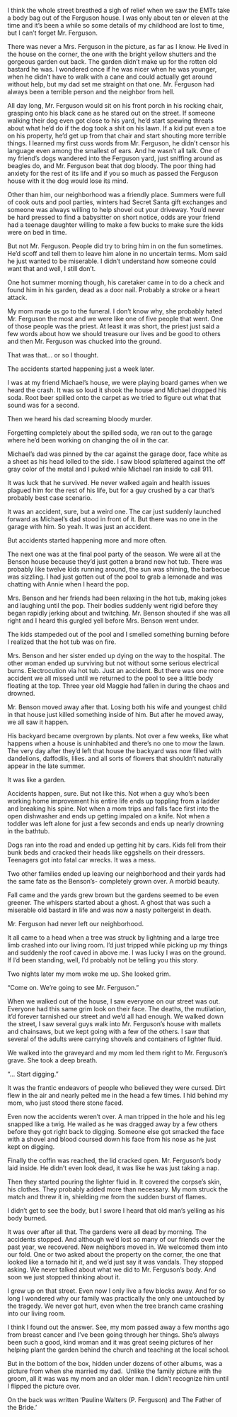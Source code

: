 I think the whole street breathed a sigh of relief when we saw the EMTs take a body bag out of the Ferguson house. I was only about ten or eleven at the time and it’s been a while so some details of my childhood are lost to time, but I can’t forget Mr. Ferguson.

There was never a Mrs. Ferguson in the picture, as far as I know. He lived in the house on the corner, the one with the bright yellow shutters and the gorgeous garden out back. The garden didn’t make up for the rotten old bastard he was. I wondered once if he was nicer when he was younger, when he didn’t have to walk with a cane and could actually get around without help, but my dad set me straight on that one. Mr. Ferguson had always been a terrible person and the neighbor from hell.  

All day long, Mr. Ferguson would sit on his front porch in his rocking chair, grasping onto his black cane as he stared out on the street. If someone walking their dog even got close to his yard, he’d start spewing threats about what he’d do if the dog took a shit on his lawn. If a kid put even a toe on his property, he’d get up from that chair and start shouting more terrible things. I learned my first cuss words from Mr. Ferguson, he didn’t censor his language even among the smallest of ears. And he wasn’t all talk. One of my friend’s dogs wandered into the Ferguson yard, just sniffing around as beagles do, and Mr. Ferguson beat that dog bloody. The poor thing had anxiety for the rest of its life and if you so much as passed the Ferguson house with it the dog would lose its mind.  

Other than him, our neighborhood was a friendly place. Summers were full of cook outs and pool parties, winters had Secret Santa gift exchanges and someone was always willing to help shovel out your driveway. You’d never be hard pressed to find a babysitter on short notice, odds are your friend had a teenage daughter willing to make a few bucks to make sure the kids were on bed in time.  

But not Mr. Ferguson. People did try to bring him in on the fun sometimes. He’d scoff and tell them to leave him alone in no uncertain terms. Mom said he just wanted to be miserable. I didn’t understand how someone could want that and well, I still don’t.  

One hot summer morning though, his caretaker came in to do a check and found him in his garden, dead as a door nail. Probably a stroke or a heart attack.  

My mom made us go to the funeral. I don’t know why, she probably hated Mr. Ferguson the most and we were like one of five people that went. One of those people was the priest. At least it was short, the priest just said a few words about how we should treasure our lives and be good to others and then Mr. Ferguson was chucked into the ground.

That was that… or so I thought.

The accidents started happening just a week later.  

I was at my friend Michael’s house, we were playing board games when we heard the crash. It was so loud it shook the house and Michael dropped his soda. Root beer spilled onto the carpet as we tried to figure out what that sound was for a second.

Then we heard his dad screaming bloody murder.

Forgetting completely about the spilled soda, we ran out to the garage where he’d been working on changing the oil in the car.

Michael’s dad was pinned by the car against the garage door, face white as a sheet as his head lolled to the side. I saw blood splattered against the off gray color of the metal and I puked while Michael ran inside to call 911.

It was luck that he survived. He never walked again and health issues plagued him for the rest of his life, but for a guy crushed by a car that’s probably best case scenario.  

It was an accident, sure, but a weird one. The car just suddenly launched forward as Michael’s dad stood in front of it. But there was no one in the garage with him. So yeah. It was just an accident.  

But accidents started happening more and more often.

The next one was at the final pool party of the season. We were all at the Benson house because they’d just gotten a brand new hot tub. There was probably like twelve kids running around, the sun was shining, the barbecue was sizzling. I had just gotten out of the pool to grab a lemonade and was chatting with Annie when I heard the pop.  

Mrs. Benson and her friends had been relaxing in the hot tub, making jokes and laughing until the pop. Their bodies suddenly went rigid before they began rapidly jerking about and twitching. Mr. Benson shouted if she was all right and I heard this gurgled yell before Mrs. Benson went under.  

The kids stampeded out of the pool and I smelled something burning before I realized that the hot tub was on fire.  

Mrs. Benson and her sister ended up dying on the way to the hospital. The other woman ended up surviving but not without some serious electrical burns. Electrocution via hot tub. Just an accident. But there was one more accident we all missed until we returned to the pool to see a little body floating at the top. Three year old Maggie had fallen in during the chaos and drowned.  

Mr. Benson moved away after that. Losing both his wife and youngest child in that house just killed something inside of him. But after he moved away, we all saw it happen.

His backyard became overgrown by plants. Not over a few weeks, like what happens when a house is uninhabited and there’s no one to mow the lawn. The very day after they’d left that house the backyard was now filled with dandelions, daffodils, lilies. and all sorts of flowers that shouldn’t naturally appear in the late summer.  

It was like a garden.

Accidents happen, sure. But not like this. Not when a guy who’s been working home improvement his entire life ends up toppling from a ladder and breaking his spine. Not when a mom trips and falls face first into the open dishwasher and ends up getting impaled on a knife. Not when a toddler was left alone for just a few seconds and ends up nearly drowning in the bathtub.  

Dogs ran into the road and ended up getting hit by cars. Kids fell from their bunk beds and cracked their heads like eggshells on their dressers. Teenagers got into fatal car wrecks. It was a mess.  

Two other families ended up leaving our neighborhood and their yards had the same fate as the Benson’s- completely grown over. A morbid beauty.  

Fall came and the yards grew brown but the gardens seemed to be even greener. The whispers started about a ghost. A ghost that was such a miserable old bastard in life and was now a nasty poltergeist in death.  

Mr. Ferguson had never left our neighborhood.  

It all came to a head when a tree was struck by lightning and a large tree limb crashed into our living room. I’d just tripped while picking up my things and suddenly the roof caved in above me. I was lucky I was on the ground. If I’d been standing, well, I’d probably not be telling you this story.

Two nights later my mom woke me up. She looked grim.

“Come on. We’re going to see Mr. Ferguson.”

When we walked out of the house, I saw everyone on our street was out. Everyone had this same grim look on their face. The deaths, the mutilation, it’d forever tarnished our street and we’d all had enough. We walked down the street, I saw several guys walk into Mr. Ferguson’s house with mallets and chainsaws, but we kept going with a few of the others. I saw that several of the adults were carrying shovels and containers of lighter fluid.  

We walked into the graveyard and my mom led them right to Mr. Ferguson’s grave. She took a deep breath.

“… Start digging.”  

It was the frantic endeavors of people who believed they were cursed. Dirt flew in the air and nearly pelted me in the head a few times. I hid behind my mom, who just stood there stone faced.

Even now the accidents weren’t over. A man tripped in the hole and his leg snapped like a twig. He wailed as he was dragged away by a few others before they got right back to digging. Someone else got smacked the face with a shovel and blood coursed down his face from his nose as he just kept on digging.

Finally the coffin was reached, the lid cracked open. Mr. Ferguson’s body laid inside. He didn’t even look dead, it was like he was just taking a nap.

Then they started pouring the lighter fluid in. It covered the corpse’s skin, his clothes. They probably added more than necessary. My mom struck the match and threw it in, shielding me from the sudden burst of flames.  

I didn’t get to see the body, but I swore I heard that old man’s yelling as his body burned.

It was over after all that. The gardens were all dead by morning. The accidents stopped. And although we’d lost so many of our friends over the past year, we recovered. New neighbors moved in. We welcomed them into our fold. One or two asked about the property on the corner, the one that looked like a tornado hit it, and we’d just say it was vandals. They stopped asking. We never talked about what we did to Mr. Ferguson’s body. And soon we just stopped thinking about it.

I grew up on that street. Even now I only live a few blocks away. And for so long I wondered why our family was practically the only one untouched by the tragedy. We never got hurt, even when the tree branch came crashing into our living room.  

I think I found out the answer. See, my mom passed away a few months ago from breast cancer and I’ve been going through her things. She’s always been such a good, kind woman and it was great seeing pictures of her helping plant the garden behind the church and teaching at the local school.

But in the bottom of the box, hidden under dozens of other albums, was a picture from when she married my dad.  Unlike the family picture with the groom, all it was was my mom and an older man. I didn’t recognize him until I flipped the picture over.

On the back was written ‘Pauline Walters (P. Ferguson) and The Father of the Bride.’